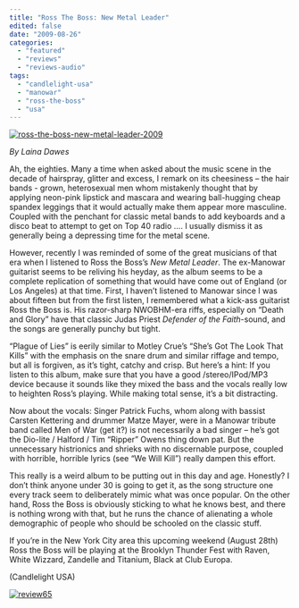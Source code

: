 ```yaml
---
title: "Ross The Boss: New Metal Leader"
edited: false
date: "2009-08-26"
categories:
  - "featured"
  - "reviews"
  - "reviews-audio"
tags:
  - "candlelight-usa"
  - "manowar"
  - "ross-the-boss"
  - "usa"
---
```


[![ross-the-boss-new-metal-leader-2009](http://www.hellbound.ca/wp-content/uploads/2009/08/ross-the-boss-new-metal-leader-2009-300x300.jpg "ross-the-boss-new-metal-leader-2009")](http://www.hellbound.ca/wp-content/uploads/2009/08/ross-the-boss-new-metal-leader-2009.jpg)

_By Laina Dawes_

Ah, the eighties. Many a time when asked about the music scene in the decade of hairspray, glitter and excess, I remark on its cheesiness – the hair bands - grown, heterosexual men whom mistakenly thought that by applying neon-pink lipstick and mascara and wearing ball-hugging cheap spandex leggings that it would actually make them appear more masculine. Coupled with the penchant for classic metal bands to add keyboards and a disco beat to attempt to get on Top 40 radio …. I usually dismiss it as generally being a depressing time for the metal scene.

However, recently I was reminded of some of the great musicians of that era when I listened to Ross the Boss’s _New Metal Leader_. The ex-Manowar guitarist seems to be reliving his heyday, as the album seems to be a complete replication of something that would have come out of England (or Los Angeles) at that time. First, I haven’t listened to Manowar since I was about fifteen but from the first listen, I remembered what a kick-ass guitarist Ross the Boss is. His razor-sharp NWOBHM-era riffs, especially on “Death and Glory” have that classic Judas Priest _Defender of the Faith_\-sound, and the songs are generally punchy but tight.

“Plague of Lies” is eerily similar to Motley Crue’s “She’s Got The Look That Kills” with the emphasis on the snare drum and similar riffage and tempo, but all is forgiven, as it’s tight, catchy and crisp. But here’s a hint: If you listen to this album, make sure that you have a good /stereo/IPod/MP3 device because it sounds like they mixed the bass and the vocals really low to heighten Ross’s playing. While making total sense, it’s a bit distracting.

Now about the vocals: Singer Patrick Fuchs, whom along with bassist Carsten Kettering and drummer Matze Mayer, were in a Manowar tribute band called Men of War (get it?) is not necessarily a bad singer – he’s got the Dio-lite / Halford / Tim “Ripper” Owens thing down pat. But the unnecessary histrionics and shrieks with no discernable purpose, coupled with horrible, horrible lyrics (see “We Will Kill”) really dampen this effort.

This really is a weird album to be putting out in this day and age. Honestly? I don’t think anyone under 30 is going to get it, as the song structure one every track seem to deliberately mimic what was once popular. On the other hand, Ross the Boss is obviously sticking to what he knows best, and there is nothing wrong with that, but he runs the chance of alienating a whole demographic of people who should be schooled on the classic stuff.

If you’re in the New York City area this upcoming weekend (August 28th) Ross the Boss will be playing at the Brooklyn Thunder Fest with Raven, White Wizzard, Zandelle and Titanium, Black at Club Europa.

(Candlelight USA)

[![review65](http://www.hellbound.ca/wp-content/uploads/2009/08/review65.png "review65")](http://www.hellbound.ca/wp-content/uploads/2009/08/review65.png)
